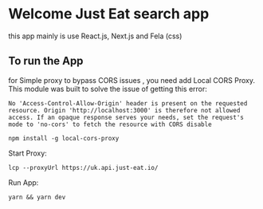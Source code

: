 # Welcome Just Eat search app 

this app mainly is use React.js, Next.js and Fela (css) 


## To run the App

for Simple proxy to bypass CORS issues , you need add Local CORS Proxy. This module was built to solve the issue of getting this error:

```
No 'Access-Control-Allow-Origin' header is present on the requested resource. Origin 'http://localhost:3000' is therefore not allowed access. If an opaque response serves your needs, set the request's mode to 'no-cors' to fetch the resource with CORS disable
```
```
npm install -g local-cors-proxy
```
Start Proxy:

```
lcp --proxyUrl https://uk.api.just-eat.io/
```
Run App:

```
yarn && yarn dev
```
